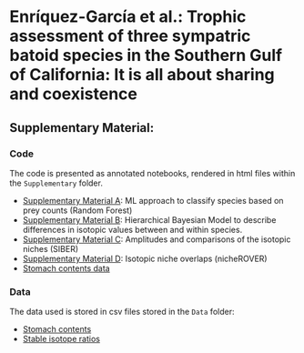 # Enríquez-García et al.: Trophic assessment of three sympatric batoid species in the Southern Gulf of California: It is all about sharing and coexistence

## Supplementary Material:

### Code

The code is presented as annotated notebooks, rendered in html files within the `Supplementary` folder.

- [Supplementary Material A](https://htmlpreview.github.io/?https://github.com/ArturoBell/01072022/Supplementary/Supplementary_A.html): ML approach to classify species based on prey counts (Random Forest)
- [Supplementary Material B](https://htmlpreview.github.io/?https://github.com/ArturoBell/01072022/Supplementary/Supplementary_B.html): Hierarchical Bayesian Model to describe differences in isotopic values between and within species.
- [Supplementary Material C](https://htmlpreview.github.io/?https://github.com/ArturoBell/01072022/Supplementary/Supplementary_C.html): Amplitudes and comparisons of the isotopic niches (SIBER)
- [Supplementary Material D](https://htmlpreview.github.io/?https://github.com/ArturoBell/01072022/Supplementary/Supplementary_D.html): Isotopic niche overlaps (nicheROVER)
- [Stomach contents data]()

### Data

The data used is stored in csv files stored in the `Data` folder:

- [Stomach contents](https://github.com/ArturoBell/01072022/Data/stomach_w.csv)
- [Stable isotope ratios](https://github.com/ArturoBell/01072022/Data/glm.csv)


